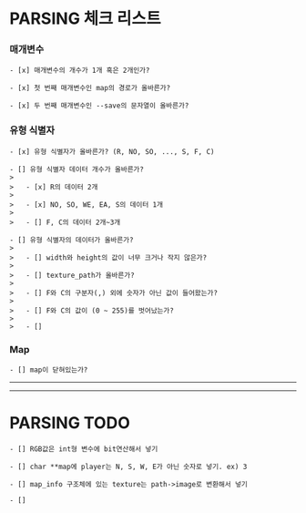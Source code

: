 # PARSING 체크 리스트

### 매개변수
	- [x] 매개변수의 개수가 1개 혹은 2개인가?

	- [x] 첫 번째 매개변수인 map의 경로가 올바른가?

	- [x] 두 번째 매개변수인 --save의 문자열이 올바른가?

### 유형 식별자

	- [x] 유형 식별자가 올바른가? (R, NO, SO, ..., S, F, C)

	- [] 유형 식별자 데이터 개수가 올바른가?
	>
	>	- [x] R의 데이터 2개
	>	
	>	- [x] NO, SO, WE, EA, S의 데이터 1개
	>	
	>	- [] F, C의 데이터 2개~3개

	- [] 유형 식별자의 데이터가 올바른가?
	>	
	>	- [] width와 height의 값이 너무 크거나 작지 않은가?
	>
	>	- [] texture_path가 올바른가?
	>
	>	- [] F와 C의 구분자(,) 외에 숫자가 아닌 값이 들어왔는가?
	>
	>	- [] F와 C의 값이 (0 ~ 255)를 벗어났는가?
	>
	>	- [] 

### Map

	- [] map이 닫혀있는가?

---
---
# PARSING TODO

	- [] RGB값은 int형 변수에 bit연산해서 넣기

	- [] char **map에 player는 N, S, W, E가 아닌 숫자로 넣기. ex) 3

	- [] map_info 구조체에 있는 texture는 path->image로 변환해서 넣기

	- [] 